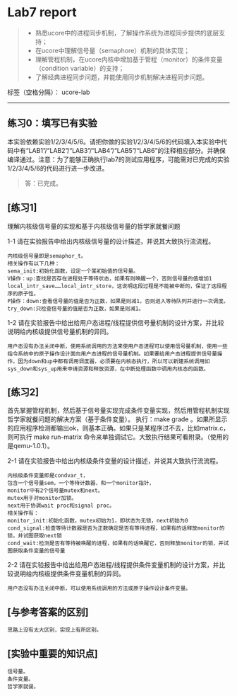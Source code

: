 # Lab7 report
>* 熟悉ucore中的进程同步机制，了解操作系统为进程同步提供的底层支持；
>* 在ucore中理解信号量（semaphore）机制的具体实现；
>* 理解管程机制，在ucore内核中增加基于管程（monitor）的条件变量（condition variable）的支持；
>* 了解经典进程同步问题，并能使用同步机制解决进程同步问题。

标签（空格分隔）： ucore-lab

---

## 练习0：填写已有实验

本实验依赖实验1/2/3/4/5/6。请把你做的实验1/2/3/4/5/6的代码填入本实验中代码中有“LAB1”/“LAB2”/“LAB3”/“LAB4”/“LAB5”/“LAB6”的注释相应部分。并确保编译通过。注意：为了能够正确执行lab7的测试应用程序，可能需对已完成的实验1/2/3/4/5/6的代码进行进一步改进。
> 答：已完成。
## [练习1]
理解内核级信号量的实现和基于内核级信号量的哲学家就餐问题

1-1 请在实验报告中给出内核级信号量的设计描述，并说其大致执行流流程。
```
内核级信号量即是semaphor_t。
相关操作有以下几种：
sema_init:初始化函数，设定一个某初始值的信号量。
V操作：up:查找是否存在进程处于等待状态，如果有则唤醒一个，否则信号量的值增加1
local_intr_save……local_intr_store，这说明这段过程是不能被中断的，保证了这段程序的原子性。
P操作：down:查看信号量的值是否为正数，如果是则减1，否则进入等待队列并进行一次调度。
try_down:只检查信号量的值是否为正数，如果是则减1。
```

1-2 请在实验报告中给出给用户态进程/线程提供信号量机制的设计方案，并比较说明给内核级提供信号量机制的异同。
```
用户态没有办法关闭中断，使用系统调用的方法来使用户态进程可以使用信号量机制，使用一些指令系统中的原子操作设计面向用户态进程的信号量机制。如果要给用户态进程提供信号量操作，因为down和up中都有调用调度器，必须要在内核态执行，所以可以新建系统调用如sys_down和sys_up用来申请资源和释放资源，在中断处理函数中调用内核态的函数。
```

## [练习2]
首先掌握管程机制，然后基于信号量实现完成条件变量实现，然后用管程机制实现哲学家就餐问题的解决方案（基于条件变量）。
执行：make grade 。如果所显示的应用程序检测都输出ok，则基本正确。如果只是某程序过不去，比如matrix.c，则可执行 make run-matrix 命令来单独调试它。大致执行结果可看附录。（使用的是qemu-1.0.1）。

2-1 请在实验报告中给出内核级条件变量的设计描述，并说其大致执行流流程。
```
内核级条件变量即是condvar_t，
包含一个信号量sem，一个等待计数器，和一个monitor指针，
monitor中有2个信号量mutex和next。
mutex用于对monitor加锁。
next用于协调wait proc和signal proc。
相关操作有：
monitor_init:初始化函数，mutex初始为1，即状态为无锁，next初始为0
cond_signal:检查等待计数器是否为正数确定是否有等待进程，如果有的话释放monitor的锁，并试图获取next锁
cond_wait:检测是否有等待被唤醒的进程，如果有的话唤醒它，否则释放monitor的锁，并试图获取条件变量的信号量
```

2-2 请在实验报告中给出给用户态进程/线程提供条件变量机制的设计方案，并比较说明给内核级提供条件变量机制的异同。
```
用户态没有办法关闭中断，可以使用系统调用的方法或原子操作设计条件变量。
```

## [与参考答案的区别]
```
思路上没有太大区别，实现上有所区别。
```

## [实验中重要的知识点]
```
信号量。
条件变量。
哲学家就餐。
```
